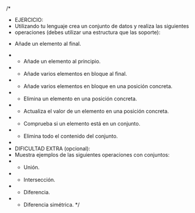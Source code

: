 /*
* EJERCICIO:
* Utilizando tu lenguaje crea un conjunto de datos y realiza las siguientes
* operaciones (debes utilizar una estructura que las soporte):
- Añade un elemento al final.
* - Añade un elemento al principio.
* - Añade varios elementos en bloque al final.
* - Añade varios elementos en bloque en una posición concreta.
* - Elimina un elemento en una posición concreta.
* - Actualiza el valor de un elemento en una posición concreta.
* - Comprueba si un elemento está en un conjunto.
* - Elimina todo el contenido del conjunto.
*
* DIFICULTAD EXTRA (opcional):
* Muestra ejemplos de las siguientes operaciones con conjuntos:
* - Unión.
* - Intersección.
* - Diferencia.
* - Diferencia simétrica.
*/